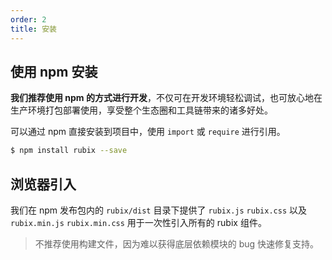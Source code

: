 ```yaml
---
order: 2
title: 安装
---
```


## 使用 npm 安装

**我们推荐使用 npm 的方式进行开发**，不仅可在开发环境轻松调试，也可放心地在生产环境打包部署使用，享受整个生态圈和工具链带来的诸多好处。

可以通过 npm 直接安装到项目中，使用 `import` 或 `require` 进行引用。


```bash
$ npm install rubix --save
```



## 浏览器引入

我们在 npm 发布包内的 `rubix/dist` 目录下提供了 `rubix.js` `rubix.css` 以及 `rubix.min.js` `rubix.min.css` 用于一次性引入所有的 rubix 组件。

> 不推荐使用构建文件，因为难以获得底层依赖模块的 bug 快速修复支持。
